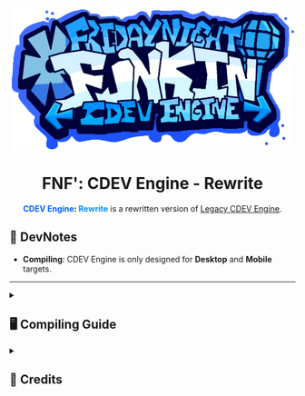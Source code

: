 <p align="center">
    <img src="res/logo.png" width="500px" />
    <h1 align="center">FNF': CDEV Engine - Rewrite</h1>
</p>

<center>
<b><span style="color: #0060FF;">CDEV Engine</span>: <span style="color: #0090FF">Rewrite</span></b>
is a rewritten version of <a href="https://github.com/corecathx/FNF-CDEV-Engine/">Legacy CDEV Engine</a>.
</center>

## 📝 DevNotes
- **Compiling**: CDEV Engine is only designed for **Desktop** and **Mobile** targets.

<hr style="height: 1px">

<details>
    <summary><h2>🖥 Compiling Guide</h2></summary>

### Install Haxe and HaxeFlixel
1. [Install Haxe](https://haxe.org/download/) (recommended to use the latest version of Haxe).
2. [Install HaxeFlixel](https://haxeflixel.com/documentation/install-haxeflixel/).

### Libraries
CDEV Engine uses the following Haxe libraries:
```
[GIT] hscript-improved - https://github.com/FNF-CNE-Devs/hscript-improved.git
```
To install, run `haxelib install <library>` for each library listed above.

For any libraries labeled `[GIT]`, use `haxelib git <library> <link>`.

### Compiling the engine
Simply run `lime test <target>`.
</details>

<details>
    <summary><h2>👥 Credits</h2></summary>
TBA
<!--### CDEV Engine
- [CoreCat](https://corecathx.github.io/) - Main Developer.

### Special Thanks
- [Cobalt](https://github.com/CCobaltDev) - Stylized terminal log.

### Friday Night Funkin'
- [Funkin Crew](https://github.com/FunkinCrew/) - Peak game crew.-->
</details>
